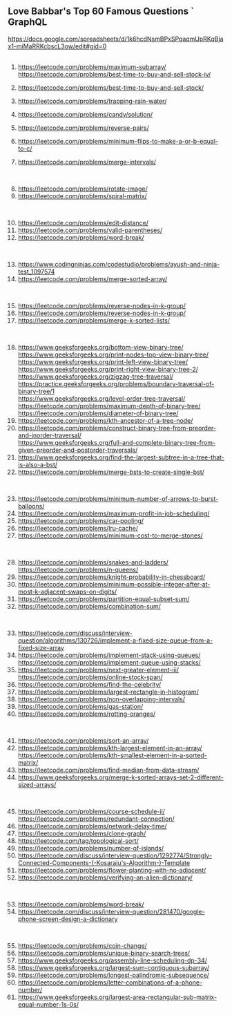 ## Love Babbar's Top 60 Famous Questions ` GraphQL
https://docs.google.com/spreadsheets/d/1k6hcdNsmBPxSPqaqmUpRKqBjax1-miMaRRKcbscL3ow/edit#gid=0
<br>
<br>

1. https://leetcode.com/problems/maximum-subarray/<br>
https://leetcode.com/problems/best-time-to-buy-and-sell-stock-iv/

2. https://leetcode.com/problems/best-time-to-buy-and-sell-stock/
3. https://leetcode.com/problems/trapping-rain-water/
4. https://leetcode.com/problems/candy/solution/
5. https://leetcode.com/problems/reverse-pairs/
6. https://leetcode.com/problems/minimum-flips-to-make-a-or-b-equal-to-c/
7. https://leetcode.com/problems/merge-intervals/

<br>

8. https://leetcode.com/problems/rotate-image/
9. https://leetcode.com/problems/spiral-matrix/

<br>

10. https://leetcode.com/problems/edit-distance/
11. https://leetcode.com/problems/valid-parentheses/
12. https://leetcode.com/problems/word-break/

<br>

13.  https://www.codingninjas.com/codestudio/problems/ayush-and-ninja-test_1097574
14.  https://leetcode.com/problems/merge-sorted-array/

<br>

15.  https://leetcode.com/problems/reverse-nodes-in-k-group/
16.  https://leetcode.com/problems/reverse-nodes-in-k-group/
17.  https://leetcode.com/problems/merge-k-sorted-lists/

<br>

18.  https://www.geeksforgeeks.org/bottom-view-binary-tree/<br>
https://www.geeksforgeeks.org/print-nodes-top-view-binary-tree/<br>
https://www.geeksforgeeks.org/print-left-view-binary-tree/<br>
https://www.geeksforgeeks.org/print-right-view-binary-tree-2/<br>
https://www.geeksforgeeks.org/zigzag-tree-traversal/<br>
https://practice.geeksforgeeks.org/problems/boundary-traversal-of-binary-tree/1<br>
https://www.geeksforgeeks.org/level-order-tree-traversal/<br>
https://leetcode.com/problems/maximum-depth-of-binary-tree/<br>
https://leetcode.com/problems/diameter-of-binary-tree/
19.  https://leetcode.com/problems/kth-ancestor-of-a-tree-node/
20.  https://leetcode.com/problems/construct-binary-tree-from-preorder-and-inorder-traversal/<br>
https://www.geeksforgeeks.org/full-and-complete-binary-tree-from-given-preorder-and-postorder-traversals/
21.  https://www.geeksforgeeks.org/find-the-largest-subtree-in-a-tree-that-is-also-a-bst/
22.  https://leetcode.com/problems/merge-bsts-to-create-single-bst/

<br>

23.  https://leetcode.com/problems/minimum-number-of-arrows-to-burst-balloons/
24.  https://leetcode.com/problems/maximum-profit-in-job-scheduling/
25.  https://leetcode.com/problems/car-pooling/
26.  https://leetcode.com/problems/lru-cache/
27.  https://leetcode.com/problems/minimum-cost-to-merge-stones/

<br>

28.  https://leetcode.com/problems/snakes-and-ladders/<br>
https://leetcode.com/problems/n-queens/
29.  https://leetcode.com/problems/knight-probability-in-chessboard/
30.  https://leetcode.com/problems/minimum-possible-integer-after-at-most-k-adjacent-swaps-on-digits/
31.  https://leetcode.com/problems/partition-equal-subset-sum/
32.  https://leetcode.com/problems/combination-sum/

<br>

33. https://leetcode.com/discuss/interview-question/algorithms/130726/implement-a-fixed-size-queue-from-a-fixed-size-array
34. https://leetcode.com/problems/implement-stack-using-queues/<br>
https://leetcode.com/problems/implement-queue-using-stacks/
35. https://leetcode.com/problems/next-greater-element-iii/<br>
https://leetcode.com/problems/online-stock-span/
36. https://leetcode.com/problems/find-the-celebrity/
37. https://leetcode.com/problems/largest-rectangle-in-histogram/
38. https://leetcode.com/problems/non-overlapping-intervals/
39. https://leetcode.com/problems/gas-station/
40. https://leetcode.com/problems/rotting-oranges/

<br>

41. https://leetcode.com/problems/sort-an-array/
42. https://leetcode.com/problems/kth-largest-element-in-an-array/<br>
https://leetcode.com/problems/kth-smallest-element-in-a-sorted-matrix/
43. https://leetcode.com/problems/find-median-from-data-stream/
44. https://www.geeksforgeeks.org/merge-k-sorted-arrays-set-2-different-sized-arrays/

<br>

45. https://leetcode.com/problems/course-schedule-ii/<br>
https://leetcode.com/problems/redundant-connection/
46. https://leetcode.com/problems/network-delay-time/
47. https://leetcode.com/problems/clone-graph/
48. https://leetcode.com/tag/topological-sort/
49. https://leetcode.com/problems/number-of-islands/
50. https://leetcode.com/discuss/interview-question/1292774/Strongly-Connected-Components-(-Kosaraju's-Algorithm-)-Template
51. https://leetcode.com/problems/flower-planting-with-no-adjacent/
52. https://leetcode.com/problems/verifying-an-alien-dictionary/

<br>

53. https://leetcode.com/problems/word-break/
54. https://leetcode.com/discuss/interview-question/281470/google-phone-screen-design-a-dictionary

<br>

55. https://leetcode.com/problems/coin-change/
56. https://leetcode.com/problems/unique-binary-search-trees/
57. https://www.geeksforgeeks.org/assembly-line-scheduling-dp-34/
58. https://www.geeksforgeeks.org/largest-sum-contiguous-subarray/
59. https://leetcode.com/problems/longest-palindromic-subsequence/
60. https://leetcode.com/problems/letter-combinations-of-a-phone-number/
61. https://www.geeksforgeeks.org/largest-area-rectangular-sub-matrix-equal-number-1s-0s/